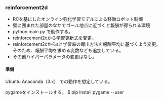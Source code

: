 ### reinforcement2d
* RCを基にしたオンライン強化学習モデルによる移動ロボット制御
* 壁に囲まれた部屋のなかでゴール地点に近づくと報酬が得られる環境
* python main.py で動作する。
* reinforcement2cから学習更新式を変更。
* reinforcement2cからεと学習率の導出方法を報酬平均に基づくよう変更。そのため、報酬平均を求める変数なども追加している。
* その他ハイパーパラメータの変更はなし。

#### 準備
Ubuntu
Anaconda（3.x）
での動作を想定している。

pygameをインストールする。
$ pip install pygame --user
